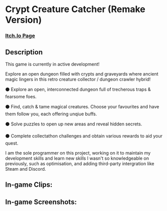 <h1>Crypt Creature Catcher (Remake Version)</h1>

### [Itch.Io Page](https://evernightstudios.itch.io/crypt-creature-catcher)

<h2>Description</h2>
<p>
This game is currently in active development!
</p>
<p>
Explore an open dungeon filled with crypts and graveyards where ancient magic lingers in this retro creature collector / dungeon crawler hybrid!
</p>
<p>
⚫ Explore an open, interconnected dungeon full of trecherous traps & fearsome foes.
<p>
⚫ Find, catch & tame magical creatures. Choose your favourites and have them follow you, each offering unqiue buffs.
<p>
⚫ Solve puzzles to open up new areas and reveal hidden secrets.
<p>
⚫ Complete collectathon challenges and obtain various rewards to aid your quest.
</p>
<p>
I am the sole programmer on this project, working on it to maintain my development skills and learn new skills I wasn't so knowledgeable on previously, such as optimisation, and adding third-party intergration like Steam and Discord.
<br />

<h2>In-game Clips:</h2>

<h2>In-game Screenshots:</h2>

